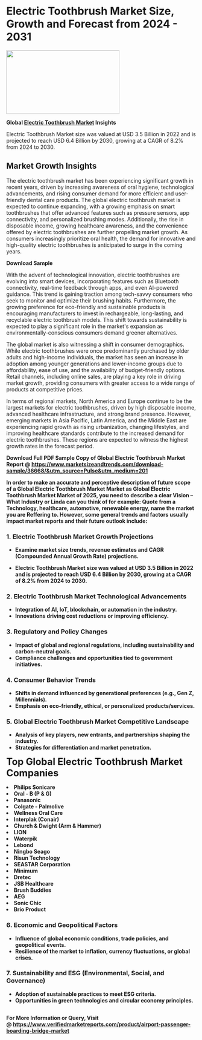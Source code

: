 <H1>Electric Toothbrush Market Size, Growth and Forecast from 2024 - 2031</H1><img class="aligncenter size-medium wp-image-584254" src="https://thirdeyenews.in/wp-content/uploads/2024/09/Global-Market-Research-300x168.jpeg" alt="" width="300" height="168" /><p><strong>Global&nbsp;<a href="https://www.marketsizeandtrends.com/download-sample/36668/&amp;utm_source=Pulse&amp;utm_medium=201">Electric Toothbrush Market</a> Insights</strong></p><p>Electric Toothbrush Market size was valued at USD 3.5 Billion in 2022 and is projected to reach USD 6.4 Billion by 2030, growing at a CAGR of 8.2% from 2024 to 2030.</p><p><h2>Market Growth Insights</h2> <p>The electric toothbrush market has been experiencing significant growth in recent years, driven by increasing awareness of oral hygiene, technological advancements, and rising consumer demand for more efficient and user-friendly dental care products. The global electric toothbrush market is expected to continue expanding, with a growing emphasis on smart toothbrushes that offer advanced features such as pressure sensors, app connectivity, and personalized brushing modes. Additionally, the rise in disposable income, growing healthcare awareness, and the convenience offered by electric toothbrushes are further propelling market growth. As consumers increasingly prioritize oral health, the demand for innovative and high-quality electric toothbrushes is anticipated to surge in the coming years.</p> <p><strong>Download Sample</strong></p> <p>With the advent of technological innovation, electric toothbrushes are evolving into smart devices, incorporating features such as Bluetooth connectivity, real-time feedback through apps, and even AI-powered guidance. This trend is gaining traction among tech-savvy consumers who seek to monitor and optimize their brushing habits. Furthermore, the growing preference for eco-friendly and sustainable products is encouraging manufacturers to invest in rechargeable, long-lasting, and recyclable electric toothbrush models. This shift towards sustainability is expected to play a significant role in the market's expansion as environmentally-conscious consumers demand greener alternatives.</p> <p>The global market is also witnessing a shift in consumer demographics. While electric toothbrushes were once predominantly purchased by older adults and high-income individuals, the market has seen an increase in adoption among younger generations and lower-income groups due to affordability, ease of use, and the availability of budget-friendly options. Retail channels, including online sales, are playing a key role in driving market growth, providing consumers with greater access to a wide range of products at competitive prices.</p> <p>In terms of regional markets, North America and Europe continue to be the largest markets for electric toothbrushes, driven by high disposable income, advanced healthcare infrastructure, and strong brand presence. However, emerging markets in Asia Pacific, Latin America, and the Middle East are experiencing rapid growth as rising urbanization, changing lifestyles, and improving healthcare standards contribute to the increased demand for electric toothbrushes. These regions are expected to witness the highest growth rates in the forecast period.</p> <p><strong></p><p><span class=""><strong>Download Full PDF Sample Copy of Global Electric Toothbrush Market Report</strong> @ <a href="https://www.marketsizeandtrends.com/download-sample/36668/&amp;utm_source=Pulse&amp;utm_medium=201" target="_blank">https://www.marketsizeandtrends.com/download-sample/36668/&amp;utm_source=Pulse&amp;utm_medium=201</a></span></p><p>In order to make an accurate and perceptive description of future scope of a Global&nbsp;Electric Toothbrush Market Market as Global&nbsp;Electric Toothbrush Market Market of 2025, you need to describe a clear Vision &ndash; What Industry or Linda can you think of for example: Quote from a Technology, healthcare, automotive, renewable energy, name the market you are Reffering to. However, some general trends and factors usually impact market reports and their future outlook include:</p><h3>1.&nbsp;<strong>Electric Toothbrush Market Growth Projections</strong></h3><ul><li>Examine market size trends, revenue estimates and CAGR (Compounded Annual Growth Rate) projections.</li><li><p>Electric Toothbrush Market size was valued at USD 3.5 Billion in 2022 and is projected to reach USD 6.4 Billion by 2030, growing at a CAGR of 8.2% from 2024 to 2030.</p></li></ul><h3>2.&nbsp;<strong>Electric Toothbrush Market Technological Advancements</strong></h3><ul><li>Integration of AI, IoT, blockchain, or automation in the industry.</li><li>Innovations driving cost reductions or improving efficiency.</li></ul><h3>3.&nbsp;<strong>Regulatory and Policy Changes</strong></h3><ul><li>Impact of global and regional regulations, including sustainability and carbon-neutral goals.</li><li>Compliance challenges and opportunities tied to government initiatives.</li></ul><h3>4.&nbsp;<strong>Consumer Behavior Trends</strong></h3><ul><li>Shifts in demand influenced by generational preferences (e.g., Gen Z, Millennials).</li><li>Emphasis on eco-friendly, ethical, or personalized products/services.</li></ul><h3>5.&nbsp;<strong>Global Electric Toothbrush Market Competitive Landscape</strong></h3><ul><li>Analysis of key players, new entrants, and partnerships shaping the industry.</li><li>Strategies for differentiation and market penetration.</li></ul><p data-pm-slice="1 1 []"><span style="color: inherit; font-family: inherit; font-size: 25px;">Top Global Electric Toothbrush Market Companies</span></p><div class="" data-test-id=""><p><li>Philips Sonicare</li><li> Oral - B (P & G)</li><li> Panasonic</li><li> Colgate - Palmolive</li><li> Wellness Oral Care</li><li> Interplak (Conair)</li><li> Church & Dwight (Arm & Hammer)</li><li> LION</li><li> Waterpik</li><li> Lebond</li><li> Ningbo Seago</li><li> Risun Technology</li><li> SEASTAR Corporation</li><li> Minimum</li><li> Dretec</li><li> JSB Healthcare</li><li> Brush Buddies</li><li> AEG</li><li> Sonic Chic</li><li> Brio Product</li></p></div><h3>6.&nbsp;<strong>Economic and Geopolitical Factors</strong></h3><ul><li>Influence of global economic conditions, trade policies, and geopolitical events.</li><li>Resilience of the market to inflation, currency fluctuations, or global crises.</li></ul><h3>7.&nbsp;<strong>Sustainability and ESG (Environmental, Social, and Governance)</strong></h3><ul><li>Adoption of sustainable practices to meet ESG criteria.</li><li>Opportunities in green technologies and circular economy principles.</li></ul><h2><strong style="font-size: 14px;">For More Information or Query, Visit @&nbsp;</strong><a style="background-color: #ffffff; font-size: 14px;" href="https://www.marketsizeandtrends.com/report/electric-toothbrush-market/" target="_blank">https://www.verifiedmarketreports.com/product/airport-passenger-boarding-bridge-market</a></h2>
